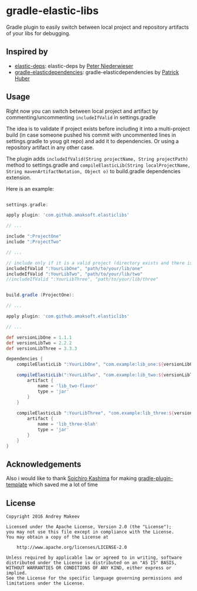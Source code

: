 # gradle-elastic-libs

Gradle plugin to easily switch between local project and repository artifacts of your libs for debugging.

## Inspired by
* [elastic-deps](https://github.com/pniederw/elastic-deps): elastic-deps by [Peter Niederwieser](https://github.com/pniederw/)
* [gradle-elasticdependencies](https://github.com/stackmagic/gradle-elasticdependencies): gradle-elasticdependencies by [Patrick Huber](https://github.com/stackmagic)

## Usage

Right now you can switch between local project and artifact by commenting/uncommenting `includeIfValid` in settings.gradle

The idea is to validate if project exists before including it into a multi-project build (in case someone pushed his commit with uncommented lines in settings.gradle to youg git repo) and add it to dependencies. Or using a repository artifact in any other case.

The plugin adds `includeIfValid(String projectName, String projectPath)` method to settings.gradle and `compileElasticLib(String localProjectName, String mavenArtifactNotation, Object o)` to build.gradle dependencies extension.

Here is an example:
```groovy

settings.gradle:

apply plugin: 'com.github.amaksoft.elasticlibs'

// ...

include ":ProjectOne" 
include ":ProjectTwo"

// ...

// include only if it is a valid project (directory exists and there is a build.gradle file in it)
includeIfValid ":YourLibOne", "path/to/your/lib/one"
includeIfValid ":YourLibTwo", "path/to/your/lib/two"
//includeIfValid ":YourLibThree", "path/to/your/lib/three"


build.gradle (ProjectOne):

// ...

apply plugin: 'com.github.amaksoft.elasticlibs'

// ...

def versionLibOne = 1.1.1
def versionLibTwo = 2.2.2
def versionLibThree = 3.3.3

dependencies {
    compileElasticLib ":YourLibOne", "com.example:lib_one:${versionLibOne}"

    compileElasticLib(":YourLibTwo", "com.example:lib_two:${versionLibTwo}") {
        artifact {
            name = 'lib_two-flavor'
            type = 'jar'
        }
    }
    
    compileElasticLib ":YourLibThree", "com.example:lib_three:${versionLibThree}" {
        artifact {
            name = 'lib_three-blah'
            type = 'jar'
        }
    }
}

```

## Acknowledgements

Also i would like to thank [Soichiro Kashima](https://github.com/ksoichiro) for making [gradle-plugin-template](https://github.com/ksoichiro/gradle-plugin-template) which saved me a lot of time

## License

    Copyright 2016 Andrey Makeev

    Licensed under the Apache License, Version 2.0 (the "License");
    you may not use this file except in compliance with the License.
    You may obtain a copy of the License at

        http://www.apache.org/licenses/LICENSE-2.0

    Unless required by applicable law or agreed to in writing, software
    distributed under the License is distributed on an "AS IS" BASIS,
    WITHOUT WARRANTIES OR CONDITIONS OF ANY KIND, either express or implied.
    See the License for the specific language governing permissions and
    limitations under the License.
